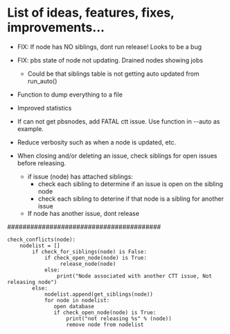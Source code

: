 # List of ideas, features, fixes, improvements...


* FIX: If node has NO siblings, dont run release! Looks to be a bug
* FIX: pbs state of node not updating. Drained nodes showing jobs
  * Could be that siblings table is not getting auto updated from run_auto()
* Function to dump everything to a file
* Improved statistics
* If can not get pbsnodes, add FATAL ctt issue. Use function in --auto as example.
* Reduce verbosity such as when a node is updated, etc.

* When closing and/or deleting an issue, check siblings for open issues before releasing.
  * if issue (node) has attached siblings:
    * check each sibling to determine if an issue is open on the sibling node
    * check each sibling to deterine if that node is a sibling for another issue
  * If node has another issue, dont release


########################################
```
check_conflicts(node):
	nodelist = []
        if check_for_siblings(node) is False:
            if check_open_node(node) is True:
                 release_node(node)
            else:
                print("Node associated with another CTT issue, Not releasing node")
        else:
            nodelist.append(get_siblings(node))
            for node in nodelist:
               open database
               if check_open_node(node) is True:
                   print("not releasing %s" % (node))
                   remove node from nodelist
```                


